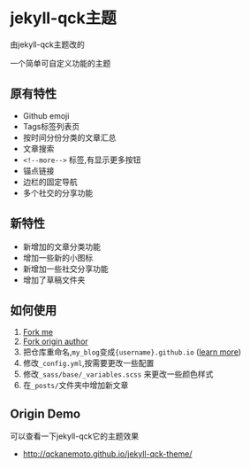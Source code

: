 # jekyll-qck主题

由jekyll-qck主题改的

一个简单可自定义功能的主题

## 原有特性

* Github emoji
* Tags标签列表页
* 按时间分份分类的文章汇总
* 文章搜索
* `<!--more-->` 标签,有显示更多按钮
* 锚点链接
* 边栏的固定导航
* 多个社交的分享功能

## 新特性

* 新增加的文章分类功能
* 增加一些新的小图标
* 新增加一些社交分享功能
* 增加了草稿文件夹

## 如何使用

1. [Fork me](https://github.com/gloriousft/my_blog/fork)
2. [Fork origin author](https://github.com/qckanemoto/jekyll-qck-theme/fork)
3. 把仓库重命名,`my_blog`变成`{username}.github.io` ([learn more](https://pages.github.com/))
4. 修改`_config.yml`,按需要更改一些配置
5. 修改`_sass/base/_variables.scss` 来更改一些颜色样式
6. 在`_posts/`文件夹中增加新文章

## Origin Demo

可以查看一下jekyll-qck它的主题效果

* http://qckanemoto.github.io/jekyll-qck-theme/

